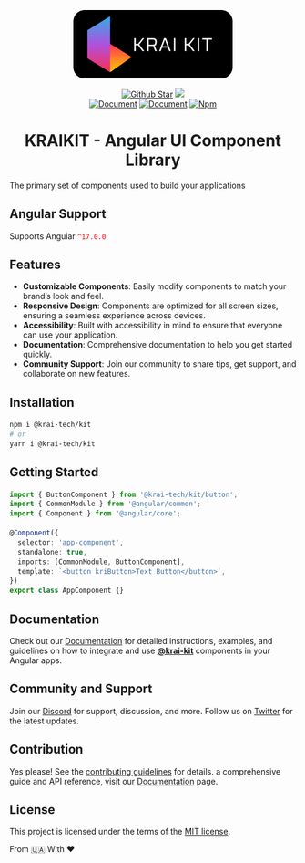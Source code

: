 
<p align="center">
  <a href="https://krai-kit.dev" target="_blank" rel="noopener noreferrer">
    <img alt="KRAI KIT Logo" src="./assets/krai-kit.svg" width="280" style="max-width:100%;">
  </a>
</p>
<p align="center">
  <a href="https://github.com/krai-tech/krai-kit"><img src="https://img.shields.io/github/stars/krai-tech/krai-kit.svg?label=github%20stars" alt="Github Star"></a>
  <a href="https://angular.io/"><img src="https://img.shields.io/badge/^17.3.10-Angular-blue"></a>
  </br>
  <a href="https://krai-kit.dev/en/docs"><img src="https://img.shields.io/badge/document-English-blue" alt="Document"></a>
  <a href="https://krai-kit.dev/ua/docs"><img src="https://img.shields.io/badge/document-Ukraine-blue" alt="Document"></a>
  <a href="https://www.npmjs.com/package/krai-tech"><img src="https://img.shields.io/npm/v/@krai-tech/kit" alt="Npm"></a>
</p>

<h1 align="center">KRAIKIT - Angular UI Component Library</h1>

The primary set of components used to build your applications

## Angular Support

Supports Angular <font color=red>`^17.0.0`</font>

## Features

- **Customizable Components**: Easily modify components to match your brand’s look and feel.
- **Responsive Design**: Components are optimized for all screen sizes, ensuring a seamless experience across devices.
- **Accessibility**: Built with accessibility in mind to ensure that everyone can use your application.
- **Documentation**: Comprehensive documentation to help you get started quickly.
- **Community Support**: Join our community to share tips, get support, and collaborate on new features.

## Installation

```bash
npm i @krai-tech/kit
# or
yarn i @krai-tech/kit
```

## Getting Started

```typescript
import { ButtonComponent } from '@krai-tech/kit/button';
import { CommonModule } from '@angular/common';
import { Component } from '@angular/core';

@Component({
  selector: 'app-component',
  standalone: true,
  imports: [CommonModule, ButtonComponent],
  template: `<button kriButton>Text Button</button>`,
})
export class AppComponent {}
```

## Documentation

Check out our [Documentation](https://krai-kit.dev/en/docs/getting-started) for detailed instructions, examples, and guidelines on how to integrate and use [**@krai-kit**](https://github.com/krai-tech/krai-kit) components in your Angular apps.


## Community and Support

Join our [Discord](https://discord.com) for support, discussion, and more. Follow us on [Twitter](https://twitter.com) for the latest updates.

## Contribution

Yes please! See the
[contributing guidelines](https://krai-kit.dev/en/docs/contribution)
for details. a comprehensive guide and API reference, visit our [Documentation](https://krai-kit.dev/en/docs/getting-started) page.

## License

This project is licensed under the terms of the
[MIT license](https://github.com/krai-tech/krai-kit/blob/master/LICENSE).


From 🇺🇦 With ❤️
